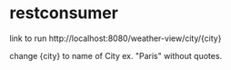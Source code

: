 # restconsumer

link to run http://localhost:8080/weather-view/city/{city}

change {city} to name of City ex. "Paris" without quotes.
